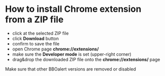 # How to install Chrome extension from a ZIP file

- click at the selected ZIP file
- click <b>Download</b> button
- confirm to save the file
- open Chrome page <b>chrome://extensions/</b>
- make sure the <b>Developer mode</b> is set (upper-right corner)
- drag&drop the downloaded ZIP file onto the <b>chrome://extensions/</b> page

Make sure that other BBOalert versions are removed or disabled
